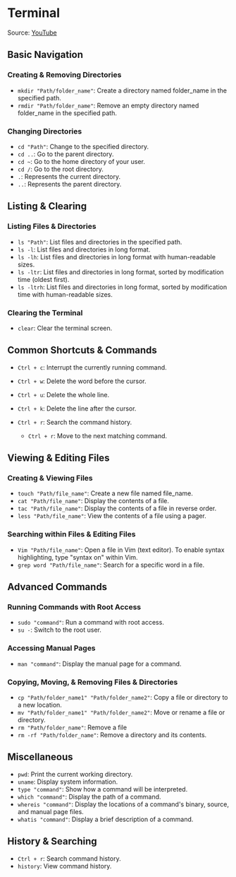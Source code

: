 # Terminal
Source: [YouTube](https://youtu.be/tw07ctwa7_8)

## Basic Navigation

### Creating & Removing Directories
- `mkdir "Path/folder_name"`: Create a directory named folder_name in the specified path.
- `rmdir "Path/folder_name"`: Remove an empty directory named folder_name in the specified path.

### Changing Directories
- `cd "Path"`: Change to the specified directory.
- `cd ..`: Go to the parent directory.
- `cd ~`: Go to the home directory of your user.
- `cd /`: Go to the root directory.
- `.`: Represents the current directory.
- `..`: Represents the parent directory.

## Listing & Clearing

### Listing Files & Directories
- `ls "Path"`: List files and directories in the specified path.
- `ls -l`: List files and directories in long format.
- `ls -lh`: List files and directories in long format with human-readable sizes.
- `ls -ltr`: List files and directories in long format, sorted by modification time (oldest first).
- `ls -ltrh`: List files and directories in long format, sorted by modification time with human-readable sizes.

### Clearing the Terminal
- `clear`: Clear the terminal screen.

## Common Shortcuts & Commands

- `Ctrl + c`: Interrupt the currently running command.
- `Ctrl + w`: Delete the word before the cursor.
- `Ctrl + u`: Delete the whole line.
- `Ctrl + k`: Delete the line after the cursor.

- `Ctrl + r`: Search the command history.
  - `Ctrl + r`: Move to the next matching command.


## Viewing & Editing Files

### Creating & Viewing Files
- `touch "Path/file_name"`: Create a new file named file_name.
- `cat "Path/file_name"`: Display the contents of a file.
- `tac "Path/file_name"`: Display the contents of a file in reverse order.
- `less "Path/file_name"`: View the contents of a file using a pager.

### Searching within Files & Editing Files
- `Vim "Path/file_name"`: Open a file in Vim (text editor). To enable syntax highlighting, type "syntax on" within Vim.
- `grep word "Path/file_name"`: Search for a specific word in a file.

## Advanced Commands

### Running Commands with Root Access
- `sudo "command"`: Run a command with root access.
- `su -`: Switch to the root user.

### Accessing Manual Pages
- `man "command"`: Display the manual page for a command.

### Copying, Moving, & Removing Files & Directories
- `cp "Path/folder_name1" "Path/folder_name2"`: Copy a file or directory to a new location.
- `mv "Path/folder_name1" "Path/folder_name2"`: Move or rename a file or directory.
- `rm "Path/folder_name"`: Remove a file
- `rm -rf "Path/folder_name"`: Remove a directory and its contents.

## Miscellaneous

- `pwd`: Print the current working directory.
- `uname`: Display system information.
- `type "command"`: Show how a command will be interpreted.
- `which "command"`: Display the path of a command.
- `whereis "command"`: Display the locations of a command's binary, source, and manual page files.
- `whatis "command"`: Display a brief description of a command.

## History & Searching

- `Ctrl + r`: Search command history.
- `history`: View command history.
